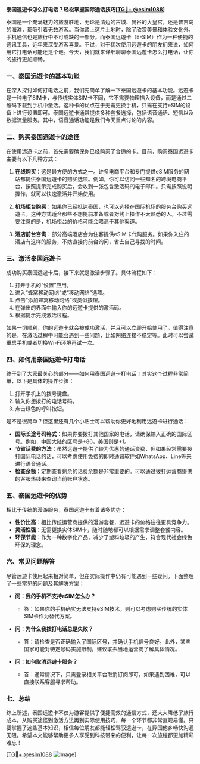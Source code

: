 **泰国遠遊卡怎么打电话？轻松掌握国际通话技巧[[TG💪+ @esim1088](https://t.me/s/esim1088)]**

泰国是一个充满魅力的旅游胜地，无论是清迈的古城、曼谷的大皇宫，还是普吉岛的海滩，都吸引着无数游客。当你踏上这片土地时，除了欣赏美景和体验文化外，手机通信也是旅行中不可或缺的一部分。而泰国远遊卡（E-SIM）作为一种便捷的通讯工具，近年来深受游客喜爱。不过，对于初次使用远遊卡的朋友们来说，如何用它打电话可能还是个谜。今天，我们就来详细聊聊泰国远遊卡怎么打电话，让你的旅行更加顺畅。

### 一、泰国远遊卡的基本功能

在深入探讨如何打电话之前，我们先简单了解一下泰国远遊卡的基本功能。远遊卡是一种电子SIM卡，与传统实体SIM卡不同，它不需要物理插入设备，而是通过二维码下载到手机中激活。这种卡的优点在于无需更换手机，只需在支持eSIM的设备上进行设置即可。泰国远遊卡通常提供多种套餐选择，包括语音通话、短信以及数据流量服务。其中，语音通话功能是我们今天重点讨论的内容。

### 二、购买泰国远遊卡的途径

在使用远遊卡之前，首先需要确保你已经购买了合适的卡。目前，购买泰国远遊卡主要有以下几种方式：

1. **在线购买**：这是最方便的方式之一。许多电商平台和专门提供eSIM服务的网站都提供泰国远遊卡的购买选项。例如，你可以访问一些知名的跨境电商平台，按照提示完成购买后，会收到一张包含激活码的电子邮件。只需按照说明操作，就可以快速激活并开始使用。

2. **机场柜台购买**：如果你已经抵达泰国，也可以选择在国际机场的服务台购买远遊卡。这种方式适合那些不想提前准备或者对线上操作不太熟悉的人。不过需要注意的是，机场柜台的价格可能会略高于其他渠道。

3. **酒店前台咨询**：部分高端酒店会为住客提供eSIM卡代购服务。如果你入住的酒店有这样的服务，不妨直接向前台询问，省去自己寻找的时间。

### 三、激活泰国远遊卡

成功购买泰国远遊卡后，接下来就是激活步骤了。具体流程如下：

1. 打开手机的“设置”应用。
2. 进入“蜂窝移动网络”或“移动网络”选项。
3. 点击“添加蜂窝移动网络”或类似按钮。
4. 在弹出的界面中输入你的远遊卡提供的激活码。
5. 根据提示完成激活过程。

如果一切顺利，你的远遊卡就会被成功激活，并且可以立即开始使用了。值得注意的是，在激活过程中可能会遇到一些问题，比如网络连接不稳定等。此时可以尝试重启手机或者切换Wi-Fi环境再试一次。

### 四、如何用泰国远遊卡打电话

终于到了大家最关心的部分——如何用泰国远遊卡打电话！其实这个过程非常简单，以下是具体的操作步骤：

1. 打开手机上的拨号键盘。
2. 输入你想拨打的电话号码。
3. 点击绿色的呼叫按钮。

是不是很简单？但这里还有几个小贴士可以帮助你更好地利用远遊卡进行通话：

- **国际长途号码格式**：如果你要拨打其他国家的电话，请确保输入正确的国际区号。例如，中国大陆的区号是+86，美国则是+1。
- **节省话费的方法**：虽然远遊卡提供了较为优惠的通话资费，但如果经常需要拨打国际电话的话，可以考虑使用免费的即时通讯软件如WhatsApp、Line等来进行语音通话。
- **检查余额**：定期查看剩余的话费余额是非常重要的。可以通过拨打运营商提供的客服热线来查询当前账户状态。

### 五、泰国远遊卡的优势

相比于传统的漫游服务，泰国远遊卡有着诸多优势：

- **性价比高**：相比传统运营商提供的漫游套餐，远遊卡的价格往往更具竞争力。
- **灵活性强**：无需更换实体SIM卡，随时随地都可以根据需求调整套餐内容。
- **环保节能**：作为一种数字化产品，减少了塑料垃圾的产生，符合现代社会绿色环保的理念。

### 六、常见问题解答

尽管远遊卡使用起来相对简单，但在实际操作中仍有可能遇到一些疑问。下面整理了一些常见的问题及其解决方案：

- **问：我的手机不支持eSIM怎么办？**
  - 答：如果你的手机确实无法支持eSIM技术，则可以考虑购买传统的实体SIM卡作为替代方案。
  
- **问：为什么我拨打电话总是失败？**
  - 答：请检查是否正确输入了国际区号，并确认手机信号良好。此外，某些国家可能对特定号码实施限制，建议联系当地运营商了解具体情况。

- **问：如何取消远遊卡服务？**
  - 答：通常情况下，只需登录相关平台取消订阅即可。如果遇到困难，可以直接联系客服寻求帮助。

### 七、总结

综上所述，泰国远遊卡不仅为游客提供了便捷高效的通信方式，还大大降低了旅行成本。从购买途径到激活方法再到实际使用技巧，每一个环节都非常直观易懂。只要掌握了这些基本知识，相信每位朋友都能轻松驾驭远遊卡，在异国他乡畅快沟通无阻。希望本文能够帮助更多人享受到科技带来的便利，让每一次旅程都更加精彩难忘！

[[TG💪+ @esim1088](https://t.me/s/esim1088) ![Image](https://i.postimg.cc/4NQfJmqS/Snipaste-2025-05-13-00-14-12.png)]
